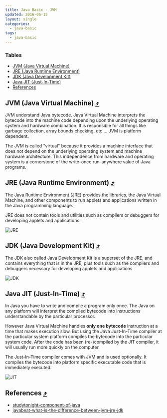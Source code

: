 ```yaml
---
title: Java Basic - JVM
updated: 2016-06-15
layout: single
categories:
  - java-basic
tags:
  - java-basic
---
```


### Tables

* [JVM (Java Virtual Machine)](#jvm-java-virtual-machine-10548tables)
* [JRE (Java Runtime Environment)](#jre-java-runtime-environment-10548tables)
* [JDK (Java Development Kit)](#jdk-java-development-kit-10548tables)
* [Java JIT (Just-In-Time)](#java-jit-just-in-time-10548tables)
* [References](#references-10548tables)

## JVM (Java Virtual Machine) [&#10548;](#tables)

JVM understand Java bytecode. Java Virtual Machine interprets the bytecode into the machine code depending upon the underlying operating system and hardware combination. It is responsible for all things like garbage collection, array bounds checking, etc ... JVM is platform dependent.

The JVM is called "virtual" because it provides a machine interface that does not depend on the underlying operating system and machine hardware architecture. This independence from hardware and operating system is a cornerstone of the write-once run-anywhere value of Java programs.

## JRE (Java Runtime Environment) [&#10548;](#tables)

The Java Runtime Environment (JRE) provides the libraries, the Java Virtual Machine, and other components to run applets and applications written in the Java programming language.

JRE does not contain tools and utilities such as compilers or debuggers for developing applets and applications.

![JRE](http://www.studytonight.com/java/images/what-is-jre.png)

## JDK (Java Development Kit) [&#10548;](#tables)

The JDK also called Java Development Kit is a superset of the JRE, and contains everything that is in the JRE, plus tools such as the compilers and debuggers necessary for developing applets and applications.

![JDK](http://www.studytonight.com/java/images/what-is-jdk.png)

## Java JIT (Just-In-Time) [&#10548;](#tables)

In Java you have to write and compile a program only once. The Java on any platform will interpret the compiled bytecode into instructions understandable by the particular processor.

However Java Virtual Machine handles **only one bytecode** instruction at a time that makes execution slow. But using the Java Just-In-Time compiler at the particular system platform compiles the bytecode into the particular system code. After the code has been (re-)compiled by the JIT compiler, it will usually run more quickly on the computer.

The Just-In-Time compiler comes with JVM and is used optionally. It compiles the bytecode into platform specific executable code that is immediately executed.

![JIT](http://javabeat.net/wp-content/uploads/2013/02/jvm-jre-jdk.png)

## References [&#10548;](#tables)

* [studytonight-component-of-java](http://www.studytonight.com/java/component-of-java)
* [javabeat-what-is-the-difference-between-jvm-jre-jdk](http://javabeat.net/what-is-the-difference-between-jrejvm-and-jdk/)